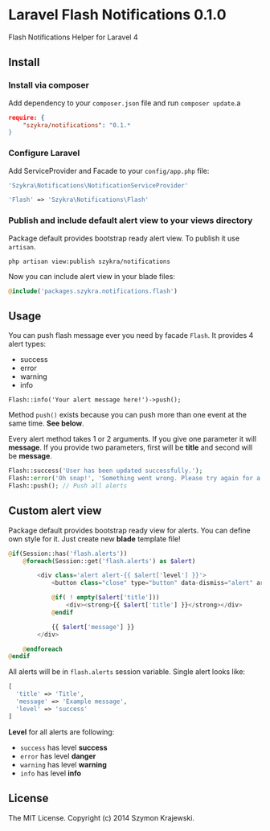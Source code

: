 Laravel Flash Notifications 0.1.0
===========================

Flash Notifications Helper for Laravel 4

## Install

### Install via composer

Add dependency to your `composer.json` file and run `composer update`.a

```json
require: {
    "szykra/notifications": "0.1.*
}
```

### Configure Laravel

Add ServiceProvider and Facade to your `config/app.php` file:

```php
'Szykra\Notifications\NotificationServiceProvider'
```

```php
'Flash' => 'Szykra\Notifications\Flash'
```

### Publish and include default alert view to your views directory

Package default provides bootstrap ready alert view. To publish it use `artisan`.

```
php artisan view:publish szykra/notifications
```

Now you can include alert view in your blade files:

```php
@include('packages.szykra.notifications.flash')
````

## Usage

You can push flash message ever you need by facade `Flash`. It provides 4 alert types:

* success
* error
* warning
* info

```
Flash::info('Your alert message here!')->push();
```

Method `push()` exists because you can push more than one event at the same time. __See below__.

Every alert method takes 1 or 2 arguments. If you give one parameter it will __message__. If you provide two parameters,
first will be __title__ and second will be __message__.

```php
Flash::success('User has been updated successfully.');
Flash::error('Oh snap!', 'Something went wrong. Please try again for a few seconds.');
Flash::push(); // Push all alerts
```

## Custom alert view

Package default provides bootstrap ready view for alerts. You can define own style for it. 
Just create new __blade__ template file!

```php
@if(Session::has('flash.alerts'))
    @foreach(Session::get('flash.alerts') as $alert)

        <div class='alert alert-{{ $alert['level'] }}'>
            <button class="close" type="button" data-dismiss="alert" aria-hidden="true">&times;</button>

            @if( ! empty($alert['title']))
                <div><strong>{{ $alert['title'] }}</strong></div>
            @endif

            {{ $alert['message'] }}
        </div>

    @endforeach
@endif
```

All alerts will be in `flash.alerts` session variable. Single alert looks like:

```php
[
  'title' => 'Title',
  'message' => 'Example message',
  'level' => 'success'
]
```

__Level__ for all alerts are following:

* `success` has level __success__
* `error` has level __danger__
* `warning` has level __warning__
* `info` has level __info__

## License

The MIT License. Copyright (c) 2014 Szymon Krajewski.
